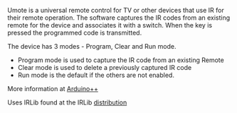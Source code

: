 Umote is a universal remote control for TV or other devices that use IR for their remote operation. The software captures the IR codes from an existing remote for the device and associates it with a switch. When the key is pressed the programmed code is transmitted.

The device has 3 modes - Program, Clear and Run mode. 
* Program mode is used to capture the IR code from an existing Remote
* Clear mode is used to delete a previously captured IR code
* Run mode is the default if the others are not enabled.

More information at [Arduino++](https://arduinoplusplus.wordpress.com/2015/11/22/large-button-remote-control-part-1-design-and-prototyping/)

Uses IRLib found at the IRLib [distribution](https://github.com/cyborg5/IRLib/)